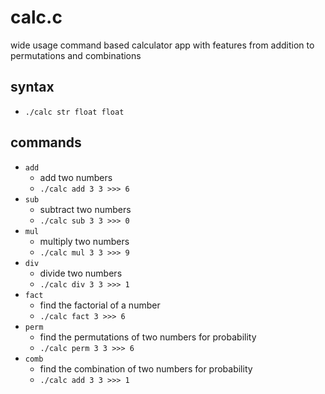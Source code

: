 # calc.c
wide usage command based calculator app with features from addition to permutations and combinations
## syntax
- `./calc str float float`
## commands
- `add`
  - add two numbers
  - `./calc add 3 3 >>> 6`
- `sub`
  - subtract two numbers
  - `./calc sub 3 3 >>> 0`
- `mul`
  - multiply two numbers
  - `./calc mul 3 3 >>> 9`
- `div`
  - divide two numbers
  - `./calc div 3 3 >>> 1`
- `fact`
  - find the factorial of a number
  - `./calc fact 3 >>> 6`
- `perm`
  - find the permutations of two numbers for probability
  - `./calc perm 3 3 >>> 6`
- `comb`
  - find the combination of two numbers for probability
  - `./calc add 3 3 >>> 1`
